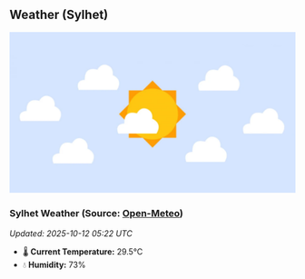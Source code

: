 ## Weather (Sylhet)
![](/weather.webp)
<!-- WEATHER-START -->
### Sylhet Weather (Source: [Open-Meteo](https://open-meteo.com))
_Updated: 2025-10-12 05:22 UTC_
* 🌡️ **Current Temperature:** 29.5°C
* 💧 **Humidity:** 73%
<!-- WEATHER-END -->































































































































































